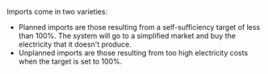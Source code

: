 Imports come in two varieties:

- Planned imports are those resulting from a self-sufficiency target of less than 100%. The system will go to a simplified market and buy the electricity that it doesn't produce.
- Unplanned imports are those resulting from too high electricity costs when the target is set to 100%.